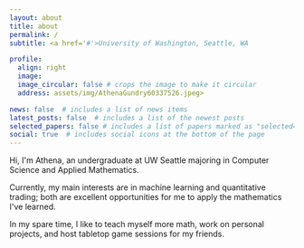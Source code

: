 ```yaml
---
layout: about
title: about
permalink: /
subtitle: <a href='#'>University of Washington, Seattle, WA

profile:
  align: right
  image: 
  image_circular: false # crops the image to make it circular
  address: assets/img/AthenaGundry60337526.jpeg>

news: false  # includes a list of news items
latest_posts: false  # includes a list of the newest posts
selected_papers: false # includes a list of papers marked as "selected={true}"
social: true  # includes social icons at the bottom of the page
---
```


Hi, I'm Athena, an undergraduate at UW Seattle majoring in Computer Science and Applied Mathematics.

Currently, my main interests are in machine learning and quantitative trading; both are excellent opportunities for me to apply the mathematics I've learned.

In my spare time, I like to teach myself more math, work on personal projects, and host tabletop game sessions for my friends.
